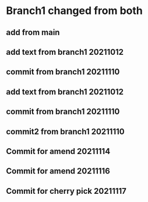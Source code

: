 # Branch1  changed from both

## add from main

## add text from branch1 20211012
## commit from branch1 20211110
## add text from branch1 20211012

## commit from branch1 20211110
## commit2 from branch1 20211110

## Commit for amend 20211114
## Commit for amend 20211116


## Commit for cherry pick 20211117
